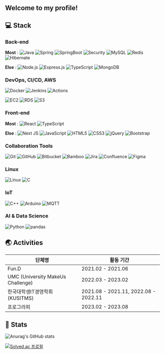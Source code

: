 ## Welcome to my profile!

## 💻 Stack

### Back-end

**Most** : 
![Java](https://img.shields.io/badge/Java-3776AB?style=flat-square&logo=mysql&logoColor=white)
![Spring](https://img.shields.io/badge/Spring-6DB33F?style=flat-square&logo=Spring&logoColor=white)
![SpringBoot](https://img.shields.io/badge/Spring%20Boot-6DB33F?style=flat-square&logo=Spring%20Boot&logoColor=white)
![Security](https://img.shields.io/badge/Spring%20Security-6DB33F?style=flat-square&logo=Spring%20Security&logoColor=white)
![MySQL](https://img.shields.io/badge/MySQL-4479A1?style=flat-square&logo=MySQL&logoColor=white)
![Redis](https://img.shields.io/badge/Redis-DC382D?style=flat-square&logo=Redis&logoColor=white)
![Hibernate](https://img.shields.io/badge/Hibernate-59666C?style=flat-square&logo=Hibernate&logoColor=white)

**Else** : 
![Node.js](https://img.shields.io/badge/Node.js-%2343853D.svg?style=flat-square&logo=Node.js&logoColor=white)
![Express.js](https://img.shields.io/badge/express.js-%23404d59.svg?style=flat-square&logo=express&logoColor=%2361DAFB)
![TypeScript](https://img.shields.io/badge/TypeScript-%23007ACC.svg?style=flat-square&logo=TypeScript&logoColor=white)
![MongoDB](https://img.shields.io/badge/MongoDB-47A248?style=flat-square&logo=MongoDB&logoColor=white)

### DevOps, CI/CD, AWS

![Docker](https://img.shields.io/badge/Docker-007396?style=flat-square&logo=Docker&logoColor=white)
![Jenkins](https://img.shields.io/badge/Jenkins-D24939?style=flat-square&logo=Jenkins&logoColor=white)
![Actions](https://img.shields.io/badge/Github%20Actions-2088FF?style=flat-square&logo=Github%20Actions&logoColor=white)

![EC2](https://img.shields.io/badge/Amazon%20EC2-FF9900?style=flat-square&logo=Amazon%20EC2&logoColor=white)
![RDS](https://img.shields.io/badge/Amazon%20RDS-527FFF?style=flat-square&logo=Amazon%20RDS&logoColor=white)
![S3](https://img.shields.io/badge/Amazon%20S3-569A31?style=flat-square&logo=Amazon%20S3&logoColor=white)

### Front-end

**Most** : 
![React](https://img.shields.io/badge/React-%2320232a.svg?style=flat-square&logo=React&logoColor=%2361DAFB)
![TypeScript](https://img.shields.io/badge/TypeScript-%23007ACC.svg?style=flat-square&logo=TypeScript&logoColor=white)

**Else** : 
![Next JS](https://img.shields.io/badge/Next.js-black?style=flat-square&logo=Next.js&logoColor=white)
![JavaScript](https://img.shields.io/badge/JavaScript-%23323330.svg?style=flat-square&logo=JavaScript&logoColor=%23F7DF1E)
![HTML5](https://img.shields.io/badge/HTML5-%23E34F26.svg?style=flat-square&logo=HTML5&logoColor=white)
![CSS3](https://img.shields.io/badge/CSS3-%231572B6.svg?style=flat-square&logo=CSS3&logoColor=white)
![jQuery](https://img.shields.io/badge/jQuery-%230769AD.svg?style=flat-square&logo=jQuery&logoColor=white)
![Bootstrap](https://img.shields.io/badge/Bootstrap-%23563D7C.svg?style=flat-square&logo=Bootstrap&logoColor=white)

### Collaboration Tools

![Git](https://img.shields.io/badge/Git-%23F05033.svg?style=flat-square&logo=Git&logoColor=white)
![GitHub](https://img.shields.io/badge/GitHub-%23121011.svg?style=flat-square&logo=GitHub&logoColor=white)
![Bitbucket](https://img.shields.io/badge/Bitbucket-0052CC?style=flat-square&logo=Bitbucket&logoColor=white)
![Bamboo](https://img.shields.io/badge/Bamboo-0052CC?style=flat-square&logo=Bamboo&logoColor=white)
![Jira](https://img.shields.io/badge/Jira-0052CC?style=flat-square&logo=Jira&logoColor=white)
![Confluence](https://img.shields.io/badge/Confluence-172B4D?style=flat-square&logo=Confluence&logoColor=white)
![Figma](https://img.shields.io/badge/Figma-%23F24E1E.svg?style=flat-square&logo=Figma&logoColor=white)


### Linux

![Linux](https://img.shields.io/badge/Linux-%FCC624.svg?style=flat-square&logo=Linux&logoColor=white)
![C](https://img.shields.io/badge/C-%2300599C.svg?style=flat-square&logo=C&logoColor=white)

### IoT

![C++](https://img.shields.io/badge/C++-%2300599C.svg?style=flat-square&logo=c%2B%2B&logoColor=white)
![Arduino](https://img.shields.io/badge/-Arduino-00979D?style=flat-square&logo=Arduino&logoColor=white)
![MQTT](https://img.shields.io/badge/-MQTT-660066?style=flat-square&logo=MQTT&logoColor=white)

### AI & Data Science
![Python](https://img.shields.io/badge/Python-3776AB.svg?style=flat-square&logo=Python&logoColor=white)
![pandas](https://img.shields.io/badge/pandas-150458.svg?style=flat-square&logo=pandas&logoColor=white)


## 🌏 Activities

| 단체명 | 활동 기간 |
| --- | --- |
| Fun.D | 2021.02 - 2021.06 |
| UMC (University MakeUs Challenge) | 2022.03 - 2023.02 |
| 한국대학생IT경영학회(KUSITMS) | 2021.08 - 2021.11, 2022.08 - 2022.11 |
| 프로그라피 | 2023.02 - 2023.08 |

## 🐣 Stats
![Anurag's GitHub stats](https://github-readme-stats.vercel.app/api?username=ympark99&hide=stars,issues&show_icons=true&theme=radical)

[![Solved.ac
프로필](http://mazassumnida.wtf/api/generate_badge?boj=ympark99)](https://solved.ac/ympark99)
